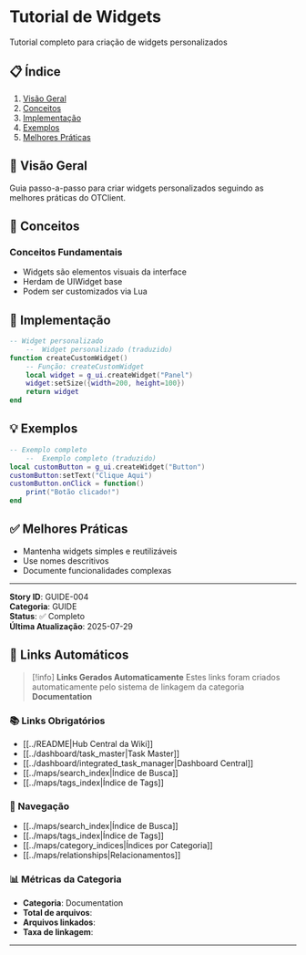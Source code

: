 # Tutorial de Widgets

Tutorial completo para criação de widgets personalizados

## 📋 Índice
1. [Visão Geral](#visão-geral)
2. [Conceitos](#api-c)
3. [Implementação](#api-lua)
4. [Exemplos](#exemplos)
5. [Melhores Práticas](#melhores-práticas)

## 🎯 Visão Geral

Guia passo-a-passo para criar widgets personalizados seguindo as melhores práticas do OTClient.

## 🔧 Conceitos

### Conceitos Fundamentais
- Widgets são elementos visuais da interface
- Herdam de UIWidget base
- Podem ser customizados via Lua

## 🐍 Implementação

```lua
-- Widget personalizado
    --  Widget personalizado (traduzido)
function createCustomWidget()
    -- Função: createCustomWidget
    local widget = g_ui.createWidget("Panel")
    widget:setSize({width=200, height=100})
    return widget
end
```

## 💡 Exemplos

```lua
-- Exemplo completo
    --  Exemplo completo (traduzido)
local customButton = g_ui.createWidget("Button")
customButton:setText("Clique Aqui")
customButton.onClick = function()
    print("Botão clicado!")
end
```

## ✅ Melhores Práticas

- Mantenha widgets simples e reutilizáveis
- Use nomes descritivos
- Documente funcionalidades complexas

---

**Story ID**: GUIDE-004  
**Categoria**: GUIDE  
**Status**: ✅ Completo  
**Última Atualização**: 2025-07-29

## 🔗 **Links Automáticos**

> [!info] **Links Gerados Automaticamente**
> Estes links foram criados automaticamente pelo sistema de linkagem da categoria **Documentation**

### **📚 Links Obrigatórios**
- [[../README|Hub Central da Wiki]]
- [[../dashboard/task_master|Task Master]]
- [[../dashboard/integrated_task_manager|Dashboard Central]]
- [[../maps/search_index|Índice de Busca]]
- [[../maps/tags_index|Índice de Tags]]

### **🧭 Navegação**
- [[../maps/search_index|Índice de Busca]]
- [[../maps/tags_index|Índice de Tags]]
- [[../maps/category_indices|Índices por Categoria]]
- [[../maps/relationships|Relacionamentos]]

### **📊 Métricas da Categoria**
- **Categoria**: Documentation
- **Total de arquivos**: <!-- Contador automático -->
- **Arquivos linkados**: <!-- Contador automático -->
- **Taxa de linkagem**: <!-- Percentual automático -->

---

